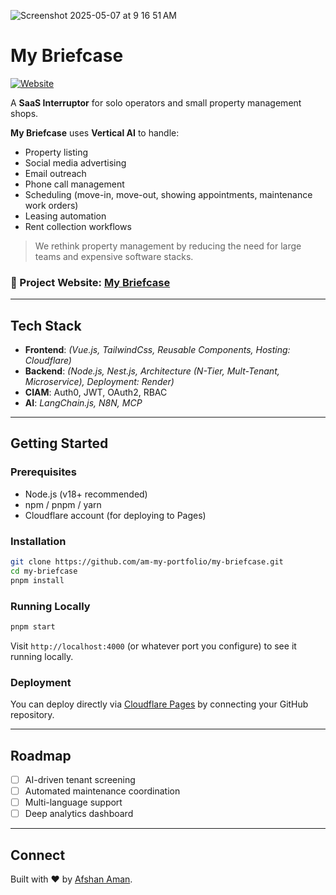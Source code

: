 ![Screenshot 2025-05-07 at 9 16 51 AM](https://github.com/user-attachments/assets/396401bf-f986-4cce-8467-594010093ecf)

# My Briefcase

[![Website](https://img.shields.io/badge/Website-Live-informational?style=flat&logo=appveyor)](https://my-briefcase.pages.dev/)

A **SaaS Interruptor** for solo operators and small property management shops.

**My Briefcase** uses **Vertical AI** to handle:

- Property listing
- Social media advertising
- Email outreach
- Phone call management
- Scheduling (move-in, move-out, showing appointments, maintenance work orders)
- Leasing automation
- Rent collection workflows

> We rethink property management by reducing the need for large teams and expensive software stacks.

### 🚀 Project Website: [My Briefcase](https://my-briefcase.pages.dev/)

---

## Tech Stack

- **Frontend**: _(Vue.js, TailwindCss, Reusable Components, Hosting: Cloudflare)_
- **Backend**: _(Node.js, Nest.js, Architecture (N-Tier, Mult-Tenant, Microservice), Deployment: Render)_
- **CIAM**: Auth0, JWT, OAuth2, RBAC
- **AI**: _LangChain.js, N8N, MCP_

---

## Getting Started

### Prerequisites

- Node.js (v18+ recommended)
- npm / pnpm / yarn
- Cloudflare account (for deploying to Pages)

### Installation

```bash
git clone https://github.com/am-my-portfolio/my-briefcase.git
cd my-briefcase
pnpm install
```

### Running Locally

```bash
pnpm start
```

Visit `http://localhost:4000` (or whatever port you configure) to see it running locally.

### Deployment

You can deploy directly via [Cloudflare Pages](https://pages.cloudflare.com/) by connecting your GitHub repository.

---

## Roadmap

- [ ] AI-driven tenant screening
- [ ] Automated maintenance coordination
- [ ] Multi-language support
- [ ] Deep analytics dashboard

---

## Connect

Built with ❤️ by [Afshan Aman](https://github.com/am-my-portfolio).
